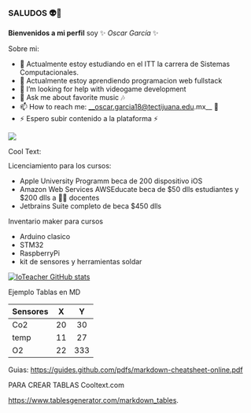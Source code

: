 ### SALUDOS  👽👋


**Bienvenidos a mi perfil** soy ✨ _Oscar García_ ✨ 

Sobre mi:

- 💾 Actualmente estoy estudiando en el ITT la carrera de Sistemas Computacionales.
- 🌱 Actualmente estoy aprendiendo programacion web fullstack
- 🤔 I’m looking for help with videogame development
- 💬 Ask me about favorite music 🎶
- 📫 How to reach me: __oscar.garcia18@tectijuana.edu.mx__ 🗿
- ⚡ Espero subir contenido a la plataforma ⚡ 

![](https://images.cooltext.com/5508510.png)

<a href="http://cooltext.com" target="_top"><img src="https://cooltext.com/images/ct_pixel.gif" width="80" height="15" alt="Cool Text: Logo and Graphics Generator" border="0" /></a>


Licenciamiento para los cursos:
- Apple University Programm beca de 200 dispositivo iOS
- Amazon Web Services AWSEducate beca de $50 dlls estudiantes y $200 dlls a 👩‍🏫 docentes 
- Jetbrains Suite completo de beca $450 dlls


Inventario maker para cursos
- Arduino clasico
- STM32
- RaspberryPi 
- kit de sensores y herramientas soldar

[![IoTeacher GitHub stats](https://github-readme-stats.vercel.app/api?username=ioteacher)](https://github.com/ioteacher/github-readme-stats)


Ejemplo Tablas en MD

| Sensores 	|  X 	|  Y  	|
|----------	|:--:	|:---:	|
| Co2      	| 20 	|  30 	|
| temp     	| 11 	|  27 	|
| O2       	| 22 	| 333 	|

Guias:
https://guides.github.com/pdfs/markdown-cheatsheet-online.pdf

PARA CREAR TABLAS
Cooltext.com

https://www.tablesgenerator.com/markdown_tables. 
